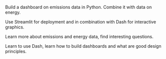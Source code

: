 Build a dashboard on emissions data in Python. Combine it with data on energy.

Use Streamlit for deployment and in combination with Dash for interactive graphics.

Learn more about emissions and energy data, find interesting questions.

Learn to use Dash, learn how to build dashboards and what are good design principles.
